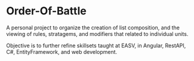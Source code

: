 # Order-Of-Battle
A personal project to organize the creation of list composition, and the viewing of rules, stratagems, and modifiers that related to individual units.

Objective is to further refine skillsets taught at EASV, in Angular, RestAPI, C#, EntityFramework, and web development.
